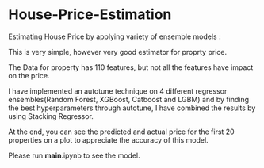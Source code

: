 # House-Price-Estimation

Estimating House Price by applying variety of ensemble models :

This is very simple, however very good estimator for proprty price.

The Data for property has 110 features, but not all the features have impact on the price.

I have implemented an autotune technique on 4 different regressor ensembles(Random Forest, XGBoost, Catboost and LGBM) and by finding the best hyperparameters through autotune, I have combined the results by using Stacking Regressor.

At the end, you can see the predicted and actual price for the first 20 properties on a plot to appreciate the accuracy of this model. 

Please run __main__.ipynb to see the model.


